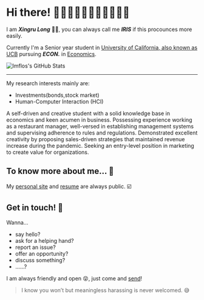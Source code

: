 # Hi there! 👏👏🏻👏🏼👏🏽👏🏾👏🏿
I am ***Xingru Long*** 🙋🏻, you can always call me ***IRIS*** if this procounces more easily.

Currently I'm a Senior year student in [University of California, also known as UCB](https://www.berkeley.edu) pursuing ***ECON.*** in [Economics](https://www.econ.berkeley.edu).

![Imflos's GitHub Stats](https://github-readme-stats.anuraghazra1.vercel.app/api?username=IRIS&show_icons=true&theme=blue-green)

------

My research interests mainly are:
* Investments(bonds,stock market)
* Human-Computer Interaction (HCI)

A self-driven and creative student with a solid knowledge base in economics and keen acumen in business. Possessing experience working as a restaurant manager, well-versed in establishing management systems and supervising adherence to rules and regulations. Demonstrated excellent creativity by proposing sales-driven strategies that maintained revenue increase during the pandemic. Seeking an entry-level position in marketing to create value for organizations.



## To know more about me… 🤔

My [personal site](https://Imflos.github.io/) and [resume](https://raw.githubusercontent.com/Imflos/Imflos.github.io/master/imgs/1.jpg) are always public. ☑️



## Get in touch! 📨

Wanna…

* say hello?
* ask for a helping hand?
* report an issue?
* offer an opportunity?
* discuss something?
* ……?

I am always friendly and open 😝, just come and [send](mailto:longxingru2@gmail.com.)!

> I know you won’t but meaningless harassing is never welcomed. 😅
